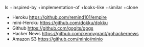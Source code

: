ls +inspired-by +implementation-of +looks-like +similar +clone

- Heroku https://github.com/remind101/empire
- mini-Heroku https://github.com/dokku/dokku
- Github https://github.com/gogits/gogs
- Hacker News https://github.com/kennygrant/gohackernews
- Amazon S3 https://github.com/minio/minio
